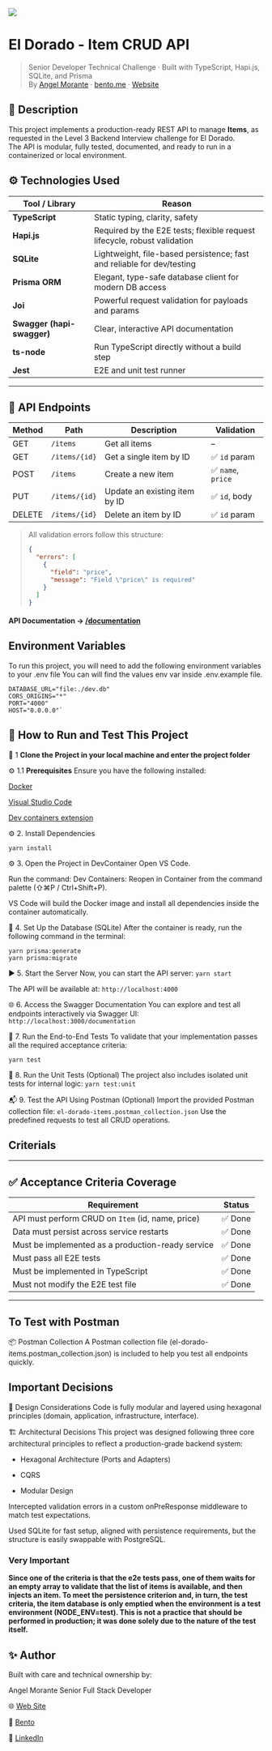 
![](https://eldorado.io/static/f4ed8a521b10baed657858830cac133c/ee604/logo.png) 
# El Dorado - Item CRUD API
> Senior Developer Technical Challenge · Built with TypeScript, Hapi.js, SQLite, and Prisma  
> By [Angel Morante](https://www.linkedin.com/in/theangelmorante/) · [bento.me](https://bento.me/angel-morante) · [Website](https://angel-morante.vercel.app/)


## 📝 Description

This project implements a production-ready REST API to manage **Items**, as requested in the Level 3 Backend Interview challenge for El Dorado.  
The API is modular, fully tested, documented, and ready to run in a containerized or local environment.

## ⚙️ Technologies Used

| Tool / Library       | Reason                                                                 |
|----------------------|------------------------------------------------------------------------|
| **TypeScript**        | Static typing, clarity, safety                                          |
| **Hapi.js**           | Required by the E2E tests; flexible request lifecycle, robust validation |
| **SQLite**            | Lightweight, file-based persistence; fast and reliable for dev/testing  |
| **Prisma ORM**        | Elegant, type-safe database client for modern DB access                 |
| **Joi**               | Powerful request validation for payloads and params                    |
| **Swagger (hapi-swagger)** | Clear, interactive API documentation                                     |
| **ts-node**           | Run TypeScript directly without a build step                           |
| **Jest**              | E2E and unit test runner                                                |

---
## 📮 API Endpoints

| Method | Path           | Description                      | Validation           |
|--------|----------------|----------------------------------|----------------------|
| GET    | `/items`       | Get all items                    | –                    |
| GET    | `/items/{id}`  | Get a single item by ID          | ✅ `id` param         |
| POST   | `/items`       | Create a new item                | ✅ `name`, `price`    |
| PUT    | `/items/{id}`  | Update an existing item by ID    | ✅ `id`, body         |
| DELETE | `/items/{id}`  | Delete an item by ID             | ✅ `id` param         |

> All validation errors follow this structure:
> ```json
> {
>   "errors": [
>     {
>       "field": "price",
>       "message": "Field \"price\" is required"
>     }
>   ]
> }
> ```

#### API Documentation -> [/documentation](http://localhost:4000/documentation)

## Environment Variables

To run this project, you will need to add the following environment variables to your .env file
You can will find the values env var inside .env.example file.

```
DATABASE_URL="file:./dev.db"
CORS_ORIGINS="*"
PORT="4000"
HOST="0.0.0.0"`
```


## 🧪 How to Run and Test This Project

🚀 1 **Clone the Project in your local machine and enter the project folder**


⚙️ 1.1 **Prerequisites**
Ensure you have the following installed:

[Docker](https://www.docker.com/)

[Visual Studio Code](https://code.visualstudio.com/)

[Dev containers extension](https://marketplace.visualstudio.com/items?itemName=ms-vscode-remote.remote-containers)

⚙️ 2. Install Dependencies

    yarn install

⚙️ 3. Open the Project in DevContainer
Open VS Code.

Run the command:
Dev Containers: Reopen in Container from the command palette (⇧⌘P / Ctrl+Shift+P).

VS Code will build the Docker image and install all dependencies inside the container automatically.

🧱 4. Set Up the Database (SQLite)
After the container is ready, run the following command in the terminal:

```
yarn prisma:generate
yarn prisma:migrate
```

▶️ 5. Start the Server
Now, you can start the API server:
```yarn start```

The API will be available at:
```http://localhost:4000```

🌐 6. Access the Swagger Documentation
You can explore and test all endpoints interactively via Swagger UI:
```http://localhost:3000/documentation```

🧪 7. Run the End-to-End Tests
To validate that your implementation passes all the required acceptance criteria:

```yarn test```



🧪 8. Run the Unit Tests (Optional)
The project also includes isolated unit tests for internal logic:
```yarn test:unit```


📬 9. Test the API Using Postman (Optional)
Import the provided Postman collection file:
```el-dorado-items.postman_collection.json```
Use the predefined requests to test all CRUD operations.

## Criterials

---

## ✅ Acceptance Criteria Coverage

| Requirement                                                     | Status  |
|------------------------------------------------------------------|---------|
| API must perform CRUD on `Item` (id, name, price)               | ✅ Done  |
| Data must persist across service restarts                       | ✅ Done  |
| Must be implemented as a production-ready service               | ✅ Done  |
| Must pass all E2E tests                                         | ✅ Done  |
| Must be implemented in TypeScript                               | ✅ Done  |
| Must not modify the E2E test file                               | ✅ Done  |

---
## To Test with Postman

📦 Postman Collection
A Postman collection file (el-dorado-items.postman_collection.json) is included to help you test all endpoints quickly.
## Important Decisions

🧠 Design Considerations
Code is fully modular and layered using hexagonal principles (domain, application, infrastructure, interface).

🏗️ Architectural Decisions
This project was designed following three core architectural principles to reflect a production-grade backend system:

- Hexagonal Architecture (Ports and Adapters)

- CQRS

- Modular Design

Intercepted validation errors in a custom onPreResponse middleware to match test expectations.

Used SQLite for fast setup, aligned with persistence requirements, but the structure is easily swappable with PostgreSQL.

### Very Important
**Since one of the criteria is that the e2e tests pass, one of them waits for an empty array to validate that the list of items is available, and then injects an item. To meet the persistence criterion and, in turn, the test criteria, the item database is only emptied when the environment is a test environment (NODE_ENV=test). This is not a practice that should be performed in production; it was done solely due to the nature of the test itself.**



## ✨ Author

Built with care and technical ownership by:

Angel Morante
Senior Full Stack Developer

🌐 [Web Site](https://angel-morante.vercel.app/)

🧰 [Bento](https://bento.me/angel-morante)

💼 [LinkedIn](https://www.linkedin.com/in/theangelmorante/)